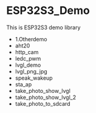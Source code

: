 # ESP32S3_Demo
 This is ESP32S3 demo library



- 1.Otherdemo
- aht20
- http_cam
- ledc_pwm
- lvgl_demo 
- lvgl_png_jpg
- speak_wakeup 
- sta_ap
- take_photo_show_lvgl
- take_photo_show_lvgl_2
- take_photo_to_sdcard

